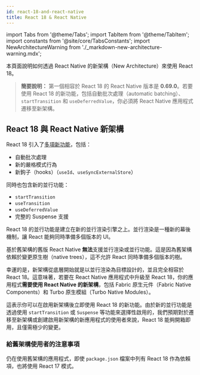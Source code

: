 ```yaml
---
id: react-18-and-react-native
title: React 18 & React Native
---
```


import Tabs from '@theme/Tabs'; import TabItem from '@theme/TabItem'; import constants from '@site/core/TabsConstants';
import NewArchitectureWarning from './\_markdown-new-architecture-warning.mdx';

<NewArchitectureWarning/>

本頁面說明如何透過 React Native 的新架構（New Architecture）來使用 React 18。

> **簡要說明：** 第一個相容於 React 18 的 React Native 版本是 **0.69.0**。若要使用 React 18 的新功能，包括自動批次處理（automatic batching）、`startTransition` 和 `useDeferredValue`，你必須將 React Native 應用程式遷移至新架構。

## React 18 與 React Native 新架構

React 18 引入了[多項新功能](https://reactjs.org/blog/2022/03/29/react-v18.html)，包括：

- 自動批次處理
- 新的嚴格模式行為
- 新鉤子（hooks）（`useId`、`useSyncExternalStore`）

同時也包含新的並行功能：

- `startTransition`
- `useTransition`
- `useDeferredValue`
- 完整的 Suspense 支援

React 18 的並行功能是建立在新的並行渲染引擎之上。並行渲染是一種新的幕後機制，讓 React 能夠同時準備多個版本的 UI。

基於舊架構的舊版 React Native **無法**支援並行渲染或並行功能。這是因為舊架構依賴於變更原生樹（native trees），這不允許 React 同時準備多個版本的樹。

幸運的是，新架構從底層開始就是以並行渲染為目標設計的，並且完全相容於 React 18。這意味著，若要在 React Native 應用程式中升級至 React 18，你的應用程式**需要使用 React Native 的新架構**，包括 Fabric 原生元件（Fabric Native Components）和 Turbo 原生模組（Turbo Native Modules）。

這表示你可以在啟用新架構後立即使用 React 18 的新功能。由於新的並行功能是透過使用 `startTransition` 或 `Suspense` 等功能來選擇性啟用的，我們預期對於遷移至新架構或創建啟用新架構的新應用程式的使用者來說，React 18 能夠開箱即用，且僅需極少的變更。

### 給舊架構使用者的注意事項

仍在使用舊架構的應用程式，即使 `package.json` 檔案中列有 React 18 作為依賴項，也將使用 React 17 模式。